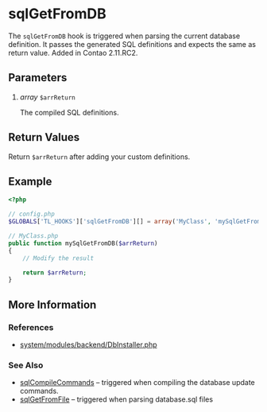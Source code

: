# sqlGetFromDB


The `sqlGetFromDB` hook is triggered when parsing the current database definition. It passes the generated SQL definitions and expects the same as return value. Added in Contao 2.11.RC2.


## Parameters 

1. *array* `$arrReturn`

	The compiled SQL definitions.


## Return Values 

Return `$arrReturn` after adding your custom definitions.


## Example 

```php
<?php

// config.php
$GLOBALS['TL_HOOKS']['sqlGetFromDB'][] = array('MyClass', 'mySqlGetFromDB');

// MyClass.php
public function mySqlGetFromDB($arrReturn)
{
	// Modify the result

	return $arrReturn;
}
```


## More Information


### References

- [system/modules/backend/DbInstaller.php](https://github.com/contao/core/blob/2.11.7/system/modules/backend/DbInstaller.php#L418)


### See Also

- [sqlCompileCommands](sqlCompileCommands.md) – triggered when compiling the database update commands.
- [sqlGetFromFile](sqlGetFromFile.md) – triggered when parsing database.sql files
